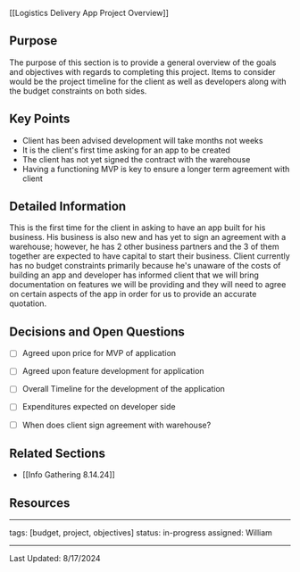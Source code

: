 [[Logistics Delivery App Project Overview]]

## Purpose

The purpose of this section is to provide a general overview of the goals and objectives with regards to completing this project. Items to consider would be the project timeline for the client as well as developers along with the budget constraints on both sides.
## Key Points

- Client has been advised development will take months not weeks
- It is the client's first time asking for an app to be created
- The client has not yet signed the contract with the warehouse
- Having a functioning MVP is key to ensure a longer term agreement with client
## Detailed Information

This is the first time for the client in asking to have an app built for his business. His business is also new and has yet to sign an agreement with a warehouse; however, he has 2 other business partners and the 3 of them together are expected to have capital to start their business. Client currently has no budget constraints primarily because he's unaware of the costs of building an app and developer has informed client that we will bring documentation on features we will be providing and they will need to agree on certain aspects of the app in order for us to provide an accurate quotation.

## Decisions and Open Questions

- [ ] Agreed upon price for MVP of application
- [ ] Agreed upon feature development for application
- [ ] Overall Timeline for the development of the application
- [ ] Expenditures expected on developer side
- [ ] When does client sign agreement with warehouse?


## Related Sections

- [[Info Gathering 8.14.24]]

## Resources


---
tags: [budget, project, objectives]
status: in-progress
assigned: William

---
Last Updated: 8/17/2024
